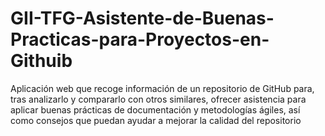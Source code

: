 # GII-TFG-Asistente-de-Buenas-Practicas-para-Proyectos-en-Githuib
Aplicación web que recoge información de un repositorio de GitHub para, tras analizarlo y compararlo con otros similares, ofrecer asistencia para aplicar buenas prácticas de documentación y metodologías ágiles, así como consejos que puedan ayudar a mejorar la calidad del repositorio
